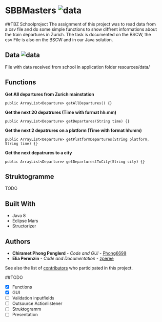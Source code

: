 # SBBMasters ![data](https://img.shields.io/badge/Status-development-orange.svg)
##TBZ Schoolproject
The assignment of this project was to read data from a csv file and do some simple functions to show diffrent informations about the train departures in Zurich. The task is documented on the BSCW, the csv File is also on the BSCW and in our Java solution. 

## Data ![data](https://img.shields.io/badge/data-abfahrten__zhb.csv-green.svg)

File with data received from school in application folder resources/data/

## Functions
**Get All departures from Zurich mainstation**
```
public ArrayList<Departure> getAllDepartures() {}
```
**Get the next 20 depatrures (Time with format hh:mm)**
```
public ArrayList<Departure> getDepartures(String time) {}
```
**Get the next 2 depatrures on a platform (Time with format hh:mm)**
```
public ArrayList<Departure> getPlatformDepartures(String platform, String time) {}
```
**Get the next depatrures to a city**
```
public ArrayList<Departure> getDeparturestToCity(String city) {}
```

## Struktogramme

TODO

## Built With

* Java 8 
* Eclipse Mars
* Structorizer

## Authors

* **Chiramet Phong Penglerd** - *Code and GUI* - [Phong6698](https://github.com/Phong6698)
* **Elia Perenzin** - *Code and Documentation* - [zperee](https://github.com/zperee)

See also the list of [contributors](https://github.com/MastersProjects/SBBMasters/graphs/contributors) who participated in this project.

##TODO
- [x] Functions
- [x] GUI
- [ ] Validation inputfields
- [ ] Outsource Actionlistener
- [ ] Struktogramm
- [ ] Presentation
